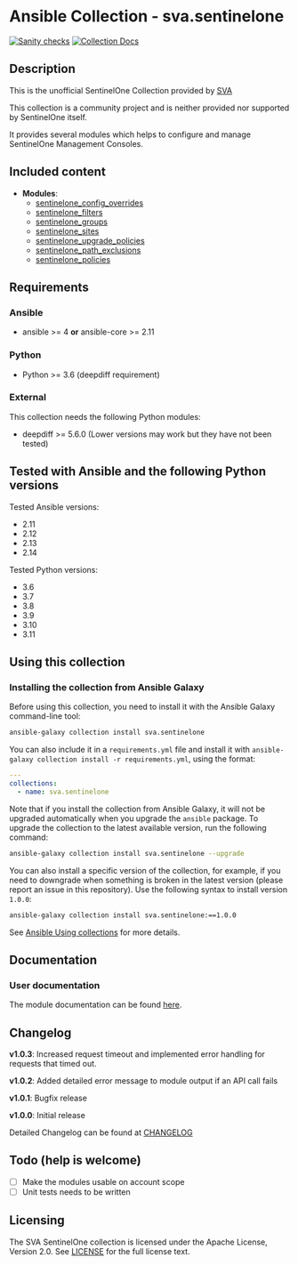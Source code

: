 # Ansible Collection - sva.sentinelone
[![Sanity checks](https://github.com/svalabs/ansible-collection-sva.sentinelone/actions/workflows/ansible-test.yml/badge.svg?branch=main)](https://github.com/svalabs/ansible-collection-sva.sentinelone/actions/workflows/ansible-test.yml) [![Collection Docs](https://github.com/svalabs/ansible-collection-sva.sentinelone/actions/workflows/build-docs-and-push-to-ghpages.yml/badge.svg?branch=main)](https://github.com/svalabs/ansible-collection-sva.sentinelone/actions/workflows/build-docs-and-push-to-ghpages.yml)

## Description
This is the unofficial SentinelOne Collection provided by [SVA](https://www.sva.de)

This collection is a community project and is neither provided nor supported by SentinelOne itself.

It provides several modules which helps to configure and manage SentinelOne Management Consoles.

## Included content

- **Modules**:
  - [sentinelone_config_overrides](https://svalabs.github.io/ansible-collection-sva.sentinelone/branch/main/collections/sva/sentinelone/sentinelone_config_overrides_module.html)
  - [sentinelone_filters](https://svalabs.github.io/ansible-collection-sva.sentinelone/branch/main/collections/sva/sentinelone/sentinelone_filters_module.html)
  - [sentinelone_groups](https://svalabs.github.io/ansible-collection-sva.sentinelone/branch/main/collections/sva/sentinelone/sentinelone_groups_module.html)
  - [sentinelone_sites](https://svalabs.github.io/ansible-collection-sva.sentinelone/branch/main/collections/sva/sentinelone/sentinelone_sites_module.html)
  - [sentinelone_upgrade_policies](https://svalabs.github.io/ansible-collection-sva.sentinelone/branch/main/collections/sva/sentinelone/sentinelone_upgrade_policies_module.html)
  - [sentinelone_path_exclusions](https://svalabs.github.io/ansible-collection-sva.sentinelone/branch/main/collections/sva/sentinelone/sentinelone_path_exclusions_module.html)
  - [sentinelone_policies](https://svalabs.github.io/ansible-collection-sva.sentinelone/branch/main/collections/sva/sentinelone/sentinelone_policies_module.html)

## Requirements
### Ansible
- ansible >= 4 **or** ansible-core >= 2.11

### Python
- Python >= 3.6 (deepdiff requirement)

### External
This collection needs the following Python modules:
- deepdiff >= 5.6.0 (Lower versions may work but they have not been tested)

## Tested with Ansible and the following Python versions

Tested Ansible versions:
- 2.11
- 2.12
- 2.13
- 2.14

Tested Python versions:
- 3.6
- 3.7
- 3.8
- 3.9
- 3.10
- 3.11

## Using this collection
### Installing the collection from Ansible Galaxy
Before using this collection, you need to install it with the Ansible Galaxy command-line tool:
```bash
ansible-galaxy collection install sva.sentinelone
```

You can also include it in a `requirements.yml` file and install it with `ansible-galaxy collection install -r requirements.yml`, using the format:
```yaml
---
collections:
  - name: sva.sentinelone
```

Note that if you install the collection from Ansible Galaxy, it will not be upgraded automatically when you upgrade the `ansible` package. To upgrade the collection to the latest available version, run the following command:
```bash
ansible-galaxy collection install sva.sentinelone --upgrade
```

You can also install a specific version of the collection, for example, if you need to downgrade when something is broken in the latest version (please report an issue in this repository). Use the following syntax to install version `1.0.0`:

```bash
ansible-galaxy collection install sva.sentinelone:==1.0.0
```

See [Ansible Using collections](https://docs.ansible.com/ansible/devel/user_guide/collections_using.html) for more details.

## Documentation
### User documentation
The module documentation can be found [here](https://svalabs.github.io/ansible-collection-sva.sentinelone/branch/main/collections/index_module.html).

## Changelog
**v1.0.3**: Increased request timeout and implemented error handling for requests that timed out.

**v1.0.2**: Added detailed error message to module output if an API call fails

**v1.0.1**: Bugfix release

**v1.0.0**: Initial release

Detailed Changelog can be found at [CHANGELOG](CHANGELOG.rst)

## Todo (help is welcome)
- [ ] Make the modules usable on account scope
- [ ] Unit tests needs to be written

## Licensing
The SVA SentinelOne collection is licensed under the Apache License, Version 2.0. See [LICENSE](LICENSE) for the full license text.
